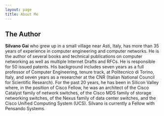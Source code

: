 ```yaml
---
layout: page
title: About Me
---
```


## The Author

**Silvano Gai** who grew up in a small village near Asti, Italy, has more than 35 years of experience in computer engineering and computer networks. He is the author of several books and technical publications on computer networking as well as multiple Internet Drafts and RFCs.
He is responsible for 50 issued patents. His background includes seven years as a full professor of Computer Engineering, tenure track, at Politecnico di Torino, Italy, and seven years as a researcher at the CNR (Italian National Council for Scientific Research).
For the past 20 years, he has been in Silicon Valley where, in the position of Cisco Fellow, he was an architect of the Cisco Catalyst family of network switches, of the Cisco MDS family of storage networking switches, of the Nexus family of data center switches, and the Cisco Unified Computing System (UCS). Silvano is currently a Fellow with Pensando Systems.
